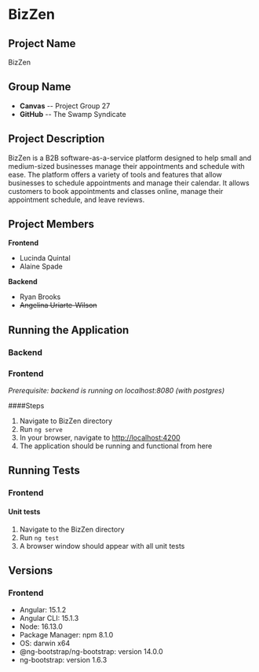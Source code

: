 # BizZen

## Project Name
BizZen


## Group Name

-  **Canvas**  --  Project Group 27
-  **GitHub**  --  The Swamp Syndicate


## Project Description

BizZen is a B2B software-as-a-service platform designed to help small and medium-sized businesses manage their appointments and schedule with ease. The platform offers a variety of tools and features that allow businesses to schedule appointments and manage their calendar. It allows customers to book appointments and classes online, manage their appointment schedule, and leave reviews.


## Project Members

**Frontend**
-  Lucinda Quintal
-  Alaine Spade

**Backend**
-  Ryan Brooks
-  <del>Angelina Uriarte-Wilson</del>

## Running the Application

### Backend

### Frontend
<i>Prerequisite: backend is running on localhost:8080 (with postgres)</i>

####Steps
1. Navigate to BizZen directory
2. Run `ng serve`
3. In your browser, navigate to <a href="http://localhost:4200/register">http://localhost:4200 </a>
4. The application should be running and functional from here


## Running Tests
### Frontend
#### Unit tests
1. Navigate to the BizZen directory
2. Run `ng test`
3. A browser window should appear with all unit tests


## Versions
### Frontend
* Angular: 15.1.2
* Angular CLI: 15.1.3
* Node: 16.13.0
* Package Manager: npm 8.1.0
* OS: darwin x64
* @ng-bootstrap/ng-bootstrap: version 14.0.0
* ng-bootstrap: version 1.6.3

